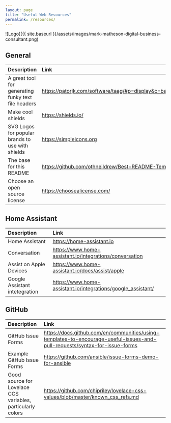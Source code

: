 ```yaml
---
layout: page
title: "Useful Web Resources"
permalink: /resources/
---
```


![Logo]({{ site.baseurl }}/assets/images/mark-matheson-digital-business-consultant.png)

## General

| **Description**                                     | **Link**                                                                         |
| :-------------------------------------------------- | :------------------------------------------------------------------------------- |
| A great tool for generating funky text file headers | <https://patorjk.com/software/taag/#p=display&c=bash&f=Standard&t=configuration> |
| Make cool shields                                   | <https://shields.io/>                                                            |
| SVG Logos for popular brands to use with shields    | <https://simpleicons.org>                                                        |
| The base for this README                            | <https://github.com/othneildrew/Best-README-Template>                            |
| Choose an open source license                       | <https://choosealicense.com/>                                                    |

## Home Assistant

| **Description**                | **Link**                                                       |
| :----------------------------- | :------------------------------------------------------------- |
| Home Assistant                 | <https://home-assistant.io>                                    |
| Conversation                   | <https://www.home-assistant.io/integrations/conversation>      |
| Assist on Apple Devices        | <https://www.home-assistant.io/docs/assist/apple>              |
| Google Assistant intetegration | <https://www.home-assistant.io/integrations/google_assistant/> |

## GitHub

| **Description**                                             | **Link**                                                                                                                     |
| :---------------------------------------------------------- | :--------------------------------------------------------------------------------------------------------------------------- |
| GitHub Issue Forms                                          | <https://docs.github.com/en/communities/using-templates-to-encourage-useful-issues-and-pull-requests/syntax-for-issue-forms> |
| Example GitHub Issue Forms                                  | <https://github.com/ansible/issue-forms-demo-for-ansible>                                                                    |
| Good source for Lovelace CCS variables, particularly colors | <https://github.com/chipriley/lovelace-css-values/blob/master/known_css_refs.md>                                             |
